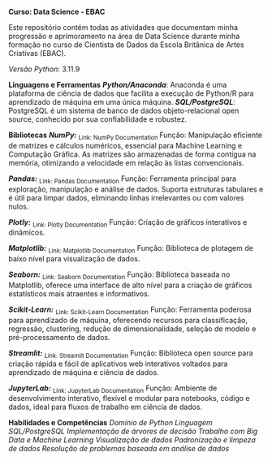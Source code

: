 **Curso: Data Science - EBAC**

Este repositório contém todas as atividades que documentam minha progressão e aprimoramento na área de Data Science durante minha formação no curso de Cientista de Dados da Escola Britânica de Artes Criativas (EBAC).

*Versão Python*: 3.11.9

**Linguagens e Ferramentas**
***Python/Anaconda***: Anaconda é uma plataforma de ciência de dados que facilita a execução de Python/R para aprendizado de máquina em uma única máquina.
***SQL/PostgreSQL***: PostgreSQL é um sistema de banco de dados objeto-relacional open source, conhecido por sua confiabilidade e robustez.

**Bibliotecas**
***NumPy:***
<sub> Link: NumPy Documentation </sub>
Função: Manipulação eficiente de matrizes e cálculos numéricos, essencial para Machine Learning e Computação Gráfica. As matrizes são armazenadas de forma contígua na memória, otimizando a velocidade em relação às listas convencionais.

***Pandas:***
<sub>Link: Pandas Documentation</sub>
Função: Ferramenta principal para exploração, manipulação e análise de dados. Suporta estruturas tabulares e é útil para limpar dados, eliminando linhas irrelevantes ou com valores nulos.

***Plotly:***
<sub>Link: Plotly Documentation</sub>
Função: Criação de gráficos interativos e dinâmicos.

***Matplotlib:***
<sub>Link: Matplotlib Documentation</sub>
Função: Biblioteca de plotagem de baixo nível para visualização de dados.

***Seaborn:***
<sub>Link: Seaborn Documentation</sub>
Função: Biblioteca baseada no Matplotlib, oferece uma interface de alto nível para a criação de gráficos estatísticos mais atraentes e informativos.

***Scikit-Learn:***
<sub>Link: Scikit-Learn Documentation</sub>
Função: Ferramenta poderosa para aprendizado de máquina, oferecendo recursos para classificação, regressão, clustering, redução de dimensionalidade, seleção de modelo e pré-processamento de dados.

***Streamlit:***
<sub>Link: Streamlit Documentation</sub>
Função: Biblioteca open source para criação rápida e fácil de aplicativos web interativos voltados para aprendizado de máquina e ciência de dados.

***JupyterLab:***
<sub>Link: JupyterLab Documentation</sub>
Função: Ambiente de desenvolvimento interativo, flexível e modular para notebooks, código e dados, ideal para fluxos de trabalho em ciência de dados.

**Habilidades e Competências**
*Domínio de Python*
*Linguagem SQL/PostgreSQL*
*Implementação de árvores de decisão*
*Trabalho com Big Data e Machine Learning*
*Visualização de dados*
*Padronização e limpeza de dados*
*Resolução de problemas baseada em análise de dados*

